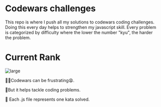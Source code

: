 # Codewars challenges 
This repo is where I push all my solutions to codewars coding challenges. Doing this every day helps to strengthen my javascript skill.  Every problem is categorized by difficulty where the lower the number "kyu", the harder the problem.
# Current Rank


![large](https://user-images.githubusercontent.com/97654031/216842992-5ec6ef86-91b6-4910-890c-37db1b2ebbed.svg)


🤦‍♂️Codewars can be frustrating😩.

🥳But it helps tackle coding problems.

🎯 Each .js file represents one kata solved.
